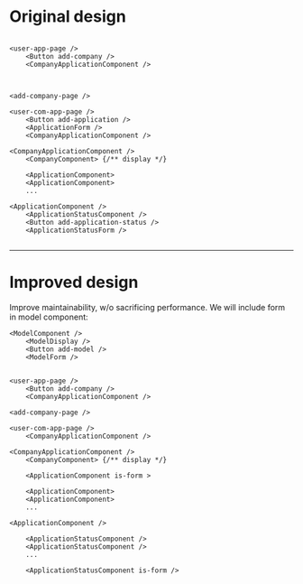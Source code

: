 # Original design

```tsx

<user-app-page />
    <Button add-company />
    <CompanyApplicationComponent />



<add-company-page />

<user-com-app-page />
    <Button add-application />
    <ApplicationForm />
    <CompanyApplicationComponent />

```

```tsx
<CompanyApplicationComponent />
    <CompanyComponent> {/** display */}

    <ApplicationComponent>
    <ApplicationComponent>
    ...

```

```tsx
<ApplicationComponent />
    <ApplicationStatusComponent />
    <Button add-application-status />
    <ApplicationStatusForm />
    
```

---

# Improved design

Improve maintainability, w/o sacrificing performance. We will include form in model component:

```tsx
<ModelComponent />
    <ModelDisplay />
    <Button add-model />
    <ModelForm />

```


```tsx

<user-app-page />
    <Button add-company />
    <CompanyApplicationComponent />

<add-company-page />

<user-com-app-page />
    <CompanyApplicationComponent />

```

```tsx
<CompanyApplicationComponent />
    <CompanyComponent> {/** display */}

    <ApplicationComponent is-form >

    <ApplicationComponent>
    <ApplicationComponent>
    ...

```

```tsx
<ApplicationComponent />
    
    <ApplicationStatusComponent />
    <ApplicationStatusComponent />
    ...

    <ApplicationStatusComponent is-form />
    
```